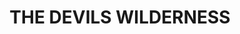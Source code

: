 ---
lastmod: '2025-04-06T06:05:20+00:00'
latitude: -33.54288496
layout: suburb
longitude: 150.5320309
postcode: '2758'
state: NSW
title: THE DEVILS WILDERNESS
url: /nsw/the-devils-wilderness/
---